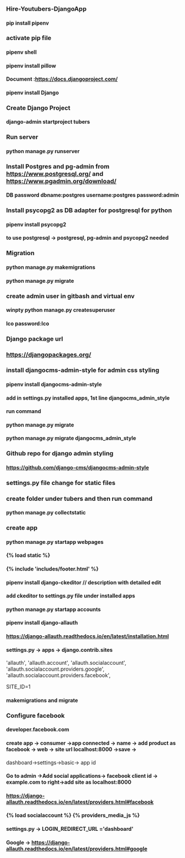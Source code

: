### Hire-Youtubers-DjangoApp

#### pip install pipenv

### activate pip file

#### pipenv shell

#### pipenv install pillow

#### Document :https://docs.djangoproject.com/

#### pipenv install Django

### Create Django Project

#### django-admin startproject tubers

### Run server

#### python manage.py runserver

### Install Postgres and pg-admin from https://www.postgresql.org/ and https://www.pgadmin.org/download/

#### DB password dbname:postgres username:postgres password:admin

### Install psycopg2 as DB adapter for postgresql for python

#### pipenv install psycopg2

#### to use postgresql -> postgresql, pg-admin and psycopg2 needed

### Migration

#### python manage.py makemigrations

#### python manage.py migrate

### create admin user in gitbash and virtual env

#### winpty python manage.py createsuperuser

#### lco password:lco

### Django package url

### https://djangopackages.org/

### install djangocms-admin-style for admin css styling

#### pipenv install djangocms-admin-style

#### add in settings.py installed apps, 1st line djangocms_admin_style

#### run command

#### python manage.py migrate

#### python manage.py migrate djangocms_admin_style

### Github repo for django admin styling

#### https://github.com/django-cms/djangocms-admin-style

### settings.py file change for static files

### create folder under tubers and then run command

#### python manage.py collectstatic

<!-- STATIC_URL = '/static/'
STATIC_ROOT = os.path.join(BASE_DIR,'static')
STATICFILES_DIRS = [os.path.join(BASE_DIR,'tubers/static')] -->

### create app

#### python manage.py startapp webpages

#### {% load static %}

#### <link rel="stylesheet" href="{% static './css/base.css' %}" />

#### {% include 'includes/footer.html' %}

#### pipenv install django-ckeditor // description with detailed edit

#### add ckeditor to settings.py file under installed apps

#### python manage.py startapp accounts

#### pipenv install django-allauth

#### https://django-allauth.readthedocs.io/en/latest/installation.html

#### settings.py -> apps -> django.contrib.sites

'allauth',
'allauth.account',
'allauth.socialaccount',
'allauth.socialaccount.providers.google',
'allauth.socialaccount.providers.facebook',

SITE_ID=1

#### makemigrations and migrate

### Configure facebook

#### developer.facebook.com

#### create app -> consumer ->app connected -> name -> add product as facebook -> web -> site url localhost:8000 ->save ->

dashboard->settings->basic-> app id

#### Go to admin ->Add social applications-> facebook client id -> example.com to right->add site as localhost:8000

#### https://django-allauth.readthedocs.io/en/latest/providers.html#facebook

#### {% load socialaccount %} {% providers_media_js %}

#### settings.py -> LOGIN_REDIRECT_URL ='dashboard'

#### Google -> https://django-allauth.readthedocs.io/en/latest/providers.html#google
